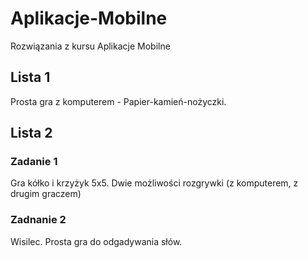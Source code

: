 # Aplikacje-Mobilne
Rozwiązania z kursu Aplikacje Mobilne 

## Lista 1 
Prosta gra z komputerem - Papier-kamień-nożyczki. 

## Lista 2 

### Zadanie 1
Gra kółko i krzyżyk 5x5. Dwie możliwości rozgrywki (z komputerem, z drugim graczem) 

### Zadnanie 2
Wisilec. Prosta gra do odgadywania słów. 
